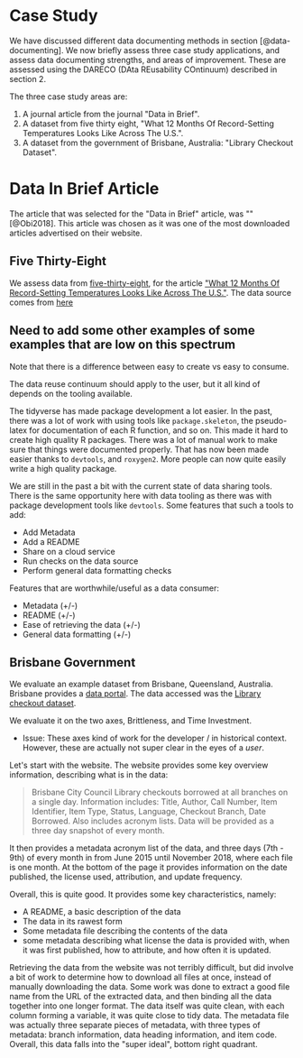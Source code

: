 # Case Study

We have discussed different data documenting methods in section [@data-documenting]. We now briefly assess three case study applications, and assess data documenting strengths, and areas of improvement. These are assessed using the DARECO (DAta REusability COntinuum) described in section 2.

The three case study areas are:

1. A journal article from the journal "Data in Brief".
2. A dataset from five thirty eight, "What 12 Months Of Record-Setting Temperatures Looks Like Across The U.S.".
3. A dataset from the government of Brisbane, Australia: "Library Checkout Dataset".

# Data In Brief Article

The article that was selected for the "Data in Brief" article, was "" [@Obi2018]. This article was chosen as it was one of the most downloaded articles advertised on their website.

## Five Thirty-Eight

We assess data from [five-thirty-eight](https://data.fivethirtyeight.com/), for the article ["What 12 Months Of Record-Setting Temperatures Looks Like Across The U.S."](https://fivethirtyeight.com/features/what-12-months-of-record-setting-temperatures-looks-like-across-the-u-s/). The data source comes from [here](https://github.com/fivethirtyeight/data/tree/master/us-weather-history)

## Need to add some other examples of some examples that are low on this spectrum

Note that there is a difference between easy to create vs easy to consume.

The data reuse continuum should apply to the user, but it all kind of depends on the tooling available.

The tidyverse has made package development a lot easier. In the past, there was a lot of work with using tools like `package.skeleton`, the pseudo-latex for documentation of each R function, and so on. This made it hard to create high quality R packages. There was a lot of manual work to make sure that things were documented properly. That has now been made easier thanks to `devtools`, and `roxygen2`. More people can now quite easily write a high quality package.

We are still in the past a bit with the current state of data sharing tools. There is the same opportunity here with data tooling as there was with package development tools like `devtools`. Some features that such a tools to add:

* Add Metadata
* Add a README
* Share on a cloud service
* Run checks on the data source
* Perform general data formatting checks

Features that are worthwhile/useful as a data consumer:

* Metadata (+/-)
* README (+/-)
* Ease of retrieving the data (+/-)
* General data formatting (+/-)


## Brisbane Government

We evaluate an example dataset from Brisbane, Queensland, Australia. Brisbane provides a [data portal](https://www.data.brisbane.qld.gov.au/data/dataset). The data accessed was the [Library checkout dataset](https://www.data.brisbane.qld.gov.au/data/dataset/library-checkouts-branch-date#).

We evaluate it on the two axes, Brittleness, and Time Investment.

* Issue: These axes kind of work for the developer / in historical context. However, these are actually not super clear in the eyes of a *user*.

Let's start with the website. The website provides some key overview information, describing what is in the data:

> Brisbane City Council Library checkouts borrowed at all branches on a single day. Information includes: Title, Author, Call Number, Item Identifier, Item Type, Status, Language, Checkout Branch, Date Borrowed. Also includes acronym lists. Data will be provided as a three day snapshot of every month.

It then provides a metadata acronym list of the data, and three days (7th - 9th) of every month in from June 2015 until November 2018, where each file is one month. At the bottom of the page it provides information on the date published, the license used, attribution, and update frequency.

Overall, this is quite good. It provides some key characteristics, namely:

- A README, a basic description of the data
- The data in its rawest form
- Some metadata file describing the contents of the data
- some metadata describing what license the data is provided with, when it was first published, how to attribute, and how often it is updated.

Retrieving the data from the website was not terribly difficult, but did involve a bit of work to determine how to download all files at once, instead of manually downloading the data. Some work was done to extract a good file name from the URL of the extracted data, and then binding all the data together into one longer format. The data itself was quite clean, with each column forming a variable, it was quite close to tidy data. The metadata file was actually three separate pieces of metadata, with three types of metadata: branch information, data heading information, and item code. Overall, this data falls into the "super ideal", bottom right quadrant.
